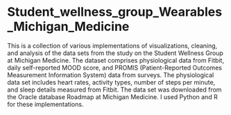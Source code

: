 # Student_wellness_group_Wearables_Michigan_Medicine
This is a collection of various implementations of visualizations, cleaning, and analysis of the data sets from the study on the Student Wellness Group at Michigan Medicine. The dataset comprises physiological data from Fitbit, daily self-reported MOOD score, and PROMIS (Patient-Reported Outcomes Measurement Information System) data from surveys. The physiological data set includes heart rates, activity types, number of steps per minute, and sleep details measured from Fitbit. The data set was downloaded from the Oracle database Roadmap at Michigan Medicine. I used Python and R for these implementations.  
